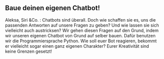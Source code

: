 ## Baue deinen eigenen Chatbot!

Aleksa, Siri &Co. : Chatbots sind überall. Doch wie schaffen sie es, uns die passenden Antworten auf unsere Fragen zu geben? Und wie lassen sie sich vielleicht auch austricksen?
Wir gehen diesen Fragen auf den Grund, indem wir unseren eigenen Chatbot von Grund auf selber bauen. Dafür benutzen wir die Programmiersprache Python.
Wie soll euer Bot reagieren, bekommt er vielleicht sogar einen ganz eigenen Charakter? Eurer Kreativität sind keine Grenzen gesetzt!
